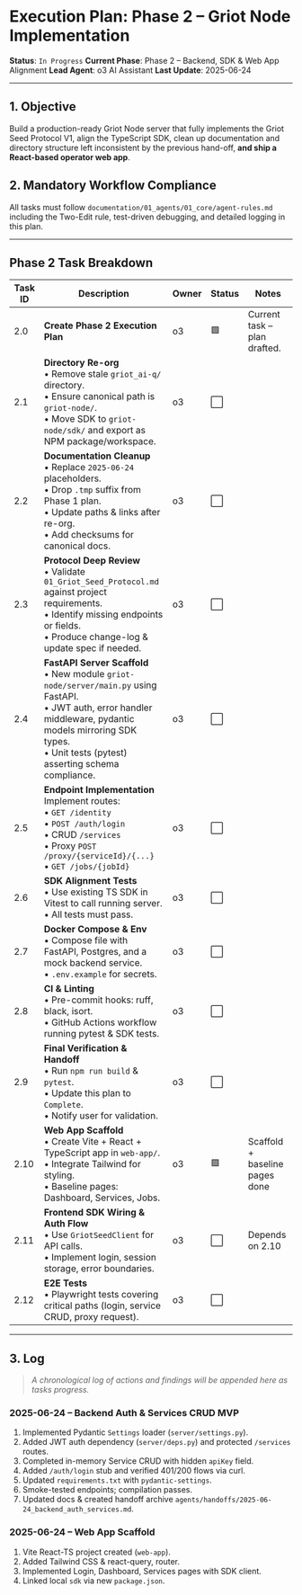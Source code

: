 # Execution Plan: Phase 2 – Griot Node Implementation

**Status**: `In Progress`
**Current Phase**: Phase 2 – Backend, SDK & Web App Alignment
**Lead Agent**: o3 AI Assistant
**Last Update**: 2025-06-24

---

## 1. Objective

Build a production-ready Griot Node server that fully implements the Griot Seed Protocol V1, align the TypeScript SDK, clean up documentation and directory structure left inconsistent by the previous hand-off, **and ship a React-based operator web app**.

## 2. Mandatory Workflow Compliance

All tasks must follow `documentation/01_agents/01_core/agent-rules.md` including the Two-Edit rule, test-driven debugging, and detailed logging in this plan.

---

## Phase 2 Task Breakdown

| Task ID | Description | Owner | Status | Notes |
|---------|-------------|-------|--------|-------|
| 2.0 | **Create Phase 2 Execution Plan** | o3 | 🟩 | Current task – plan drafted. |
| 2.1 | **Directory Re-org**<br/>• Remove stale `griot_ai-q/` directory.<br/>• Ensure canonical path is `griot-node/`.<br/>• Move SDK to `griot-node/sdk/` and export as NPM package/workspace. | o3 | ⬜ |  |
| 2.2 | **Documentation Cleanup**<br/>• Replace `2025-06-24` placeholders.<br/>• Drop `.tmp` suffix from Phase 1 plan.<br/>• Update paths & links after re-org.<br/>• Add checksums for canonical docs. | o3 | ⬜ |  |
| 2.3 | **Protocol Deep Review**<br/>• Validate `01_Griot_Seed_Protocol.md` against project requirements.<br/>• Identify missing endpoints or fields.<br/>• Produce change-log & update spec if needed. | o3 | ⬜ |  |
| 2.4 | **FastAPI Server Scaffold**<br/>• New module `griot-node/server/main.py` using FastAPI.<br/>• JWT auth, error handler middleware, pydantic models mirroring SDK types.<br/>• Unit tests (pytest) asserting schema compliance. | o3 | ⬜ |  |
| 2.5 | **Endpoint Implementation**<br/>Implement routes:<br/>• `GET /identity`<br/>• `POST /auth/login`<br/>• CRUD `/services`<br/>• Proxy `POST /proxy/{serviceId}/{...}`<br/>• `GET /jobs/{jobId}` | o3 | ⬜ |  |
| 2.6 | **SDK Alignment Tests**<br/>• Use existing TS SDK in Vitest to call running server.<br/>• All tests must pass. | o3 | ⬜ |  |
| 2.7 | **Docker Compose & Env**<br/>• Compose file with FastAPI, Postgres, and a mock backend service.<br/>• `.env.example` for secrets. | o3 | ⬜ |  |
| 2.8 | **CI & Linting**<br/>• Pre-commit hooks: ruff, black, isort.<br/>• GitHub Actions workflow running pytest & SDK tests. | o3 | ⬜ |  |
| 2.9 | **Final Verification & Handoff**<br/>• Run `npm run build` & `pytest`.<br/>• Update this plan to `Complete`.<br/>• Notify user for validation. | o3 | ⬜ |  |
| 2.10 | **Web App Scaffold**<br/>• Create Vite + React + TypeScript app in `web-app/`.<br/>• Integrate Tailwind for styling.<br/>• Baseline pages: Dashboard, Services, Jobs. | o3 | 🟩 | Scaffold + baseline pages done |
| 2.11 | **Frontend SDK Wiring & Auth Flow**<br/>• Use `GriotSeedClient` for API calls.<br/>• Implement login, session storage, error boundaries. | o3 | ⬜ | Depends on 2.10 |
| 2.12 | **E2E Tests**<br/>• Playwright tests covering critical paths (login, service CRUD, proxy request). | o3 | ⬜ |  |

---

## 3. Log

> _A chronological log of actions and findings will be appended here as tasks progress._ 

### 2025-06-24 – Backend Auth & Services CRUD MVP
1. Implemented Pydantic `Settings` loader (`server/settings.py`).
2. Added JWT auth dependency (`server/deps.py`) and protected `/services` routes.
3. Completed in-memory Service CRUD with hidden `apiKey` field.
4. Added `/auth/login` stub and verified 401/200 flows via curl.
5. Updated `requirements.txt` with `pydantic-settings`.
6. Smoke-tested endpoints; compilation passes.
7. Updated docs & created handoff archive `agents/handoffs/2025-06-24_backend_auth_services.md`. 

### 2025-06-24 – Web App Scaffold
1. Vite React-TS project created (`web-app`).
2. Added Tailwind CSS & react-query, router.
3. Implemented Login, Dashboard, Services pages with SDK client.
4. Linked local `sdk` via new `package.json`. 